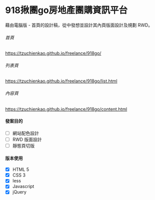 # 918揪團go房地產團購資訊平台
藉由電腦版 - 首頁的設計稿，從中發想並設計其內頁版面設計及規劃 RWD。

###### 首頁
https://tzuchienkao.github.io/freelance/918go/

###### 列表頁
https://tzuchienkao.github.io/freelance/918go/list.html

###### 內容頁
https://tzuchienkao.github.io/freelance/918go/content.html

#### 發案目的
- [ ] 網站配色設計
- [ ] RWD 版面設計
- [ ] 靜態頁切版

#### 版本使用
- [x] HTML 5
- [x] CSS 3
- [x] less
- [x] Javascript
- [x] jQuery